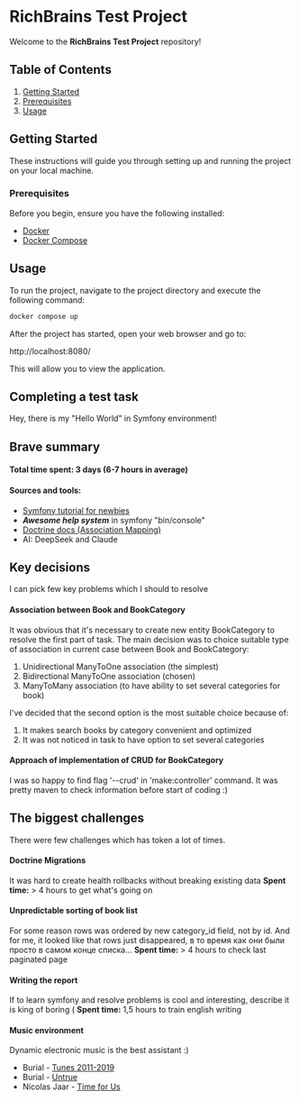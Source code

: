 # RichBrains Test Project

Welcome to the **RichBrains Test Project** repository!

## Table of Contents

1. [Getting Started](#getting-started)
2. [Prerequisites](#prerequisites)
3. [Usage](#usage)

## Getting Started

These instructions will guide you through setting up and running the project on your local machine.

### Prerequisites

Before you begin, ensure you have the following installed:

- [Docker](https://www.docker.com/)
- [Docker Compose](https://docs.docker.com/compose/)

## Usage

To run the project, navigate to the project directory and execute the following command:

```bash
docker compose up
```

After the project has started, open your web browser and go to:

http://localhost:8080/

This will allow you to view the application.


## Completing a test task

Hey, there is my "Hello World" in Symfony environment!

## Brave summary

#### Total time spent: 3 days (6-7 hours in average)

#### Sources and tools:
* [Symfony tutorial for newbies](https://www.youtube.com/watch?v=i_jgWZItCGI&t)
* **_Awesome help system_** in symfony "bin/console"
* [Doctrine docs (Association Mapping)](https://www.doctrine-project.org/projects/doctrine-orm/en/3.3/reference/association-mapping.html)
* AI: DeepSeek and Claude

## Key decisions
I can pick few key problems which I should to resolve

#### Association between Book and BookCategory
It was obvious that it's necessary to create new entity BookCategory to resolve the first part of task.
The main decision was to choice suitable type of association in current case between Book and BookCategory:
1. Unidirectional ManyToOne association (the simplest)
2. Bidirectional ManyToOne association (chosen)
3. ManyToMany association (to have ability to set several categories for book)

I've decided that the second option is the most suitable choice because of:
1. It makes search books by category convenient and optimized
2. It was not noticed in task to have option to set several categories

#### Approach of implementation of CRUD for BookCategory
I was so happy to find flag '--crud' in 'make:controller' command.
It was pretty maven to check information before start of coding :)

## The biggest challenges
There were few challenges which has token a lot of times.

#### Doctrine Migrations
It was hard to create health rollbacks without breaking existing data
**Spent time:** > 4 hours to get what's going on

#### Unpredictable sorting of book list
For some reason rows was ordered by new category_id field, not by id.
And for me, it looked like that rows just disappeared, в то время как они были просто в самом конце списка...
**Spent time:** > 4 hours to check last paginated page

#### Writing the report
If to learn symfony and resolve problems is cool and interesting, describe it is king of boring (
**Spent time:** 1,5 hours to train english writing


#### Music environment
Dynamic electronic music is the best assistant :)
* Burial - [Tunes 2011-2019](https://open.spotify.com/album/1o3bcXSMkishGv7hiHIloh)
* Burial - [Untrue](https://open.spotify.com/album/1C30LhZB9I48LdpVCRRYvq)
* Nicolas Jaar - [Time for Us](https://open.spotify.com/artist/5a0etAzO5V26gvlbmHzT9W)